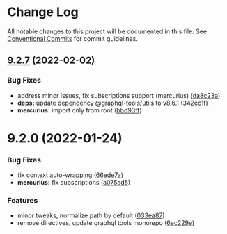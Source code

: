 # Change Log

All notable changes to this project will be documented in this file.
See [Conventional Commits](https://conventionalcommits.org) for commit guidelines.

## [9.2.7](https://github.com/nestjs/graphql/compare/v9.2.0...v9.2.7) (2022-02-02)


### Bug Fixes

* address minor issues, fix subscriptions support (mercurius) ([da8c23a](https://github.com/nestjs/graphql/commit/da8c23ac915cdfc2cebffe0cf38921301a7bb246))
* **deps:** update dependency @graphql-tools/utils to v8.6.1 ([342ec1f](https://github.com/nestjs/graphql/commit/342ec1f5cd9f8f44b244e3fb09636a810e2785d3))
* **mercurius:** import only from root ([bbd93ff](https://github.com/nestjs/graphql/commit/bbd93ffa551af67393abc86eed01546f04c5c78f))





# 9.2.0 (2022-01-24)


### Bug Fixes

* fix context auto-wrapping ([66ede7a](https://github.com/nestjs/graphql/commit/66ede7a4c9c97290bd9ad600064c0fd5abceb2ff))
* **mercurius:** fix subscriptions ([a075ad5](https://github.com/nestjs/graphql/commit/a075ad51907f99d45862b08ec7503380ca2c4379))


### Features

* minor tweaks, normalize path by default ([033ea87](https://github.com/nestjs/graphql/commit/033ea873c5ab0e7bd3c447da82c720500b6cab3e))
* remove directives, update graphql tools monorepo ([6ec229e](https://github.com/nestjs/graphql/commit/6ec229e5c46d7100cc04bbd536906116c299770a))
